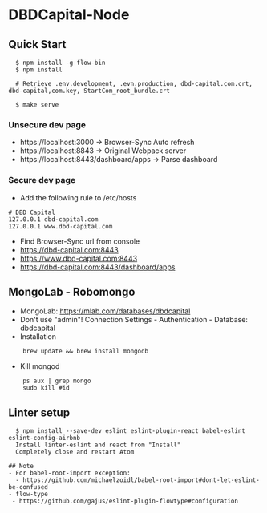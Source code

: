 # DBDCapital-Node

## Quick Start
```shell
  $ npm install -g flow-bin
  $ npm install

  # Retrieve .env.development, .evn.production, dbd-capital.com.crt, dbd-capital,com.key, StartCom_root_bundle.crt

  $ make serve
```

### Unsecure dev page
- https://localhost:3000 -> Browser-Sync Auto refresh
- https://localhost:8843 -> Original Webpack server
- https://localhost:8443/dashboard/apps -> Parse dashboard

### Secure dev page
- Add the following rule to /etc/hosts
```shell
# DBD Capital
127.0.0.1 dbd-capital.com
127.0.0.1 www.dbd-capital.com
```
- Find Browser-Sync url from console
- https://dbd-capital.com:8443
- https://www.dbd-capital.com:8443
- https://dbd-capital.com:8443/dashboard/apps


## MongoLab - Robomongo
- MongoLab: https://mlab.com/databases/dbdcapital
- Don't use "admin"! Connection Settings - Authentication - Database: dbdcapital
- Installation
```shell
    brew update && brew install mongodb
```    
- Kill mongod
```shell
    ps aux | grep mongo
    sudo kill #id
```

## Linter setup
```shell
  $ npm install --save-dev eslint eslint-plugin-react babel-eslint eslint-config-airbnb
  Install linter-eslint and react from "Install"
  Completely close and restart Atom

## Note
- For babel-root-import exception:
  - https://github.com/michaelzoidl/babel-root-import#dont-let-eslint-be-confused
- flow-type
 - https://github.com/gajus/eslint-plugin-flowtype#configuration
